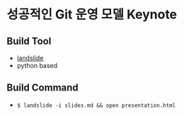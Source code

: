 성공적인 Git 운영 모델 Keynote
==============================

Build Tool
----------

* [landslide](https://github.com/adamzap/landslide)
* python based


Build Command
-------------

* `$ landslide -i slides.md && open presentation.html`

